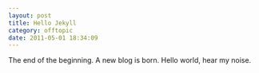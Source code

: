 ```yaml
---
layout: post
title: Hello Jekyll
category: offtopic
date: 2011-05-01 18:34:09
---
```


The end of the beginning. A new blog is born. Hello world, hear my noise.
